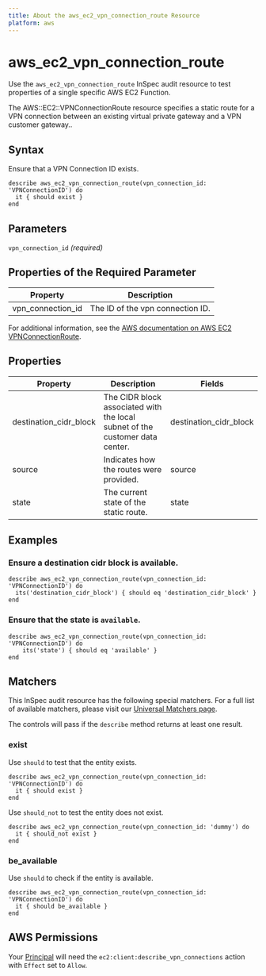 ```yaml
---
title: About the aws_ec2_vpn_connection_route Resource
platform: aws
---
```


# aws\_ec2\_vpn\_connection\_route

Use the `aws_ec2_vpn_connection_route` InSpec audit resource to test properties of a single specific AWS EC2 Function.

The AWS::EC2::VPNConnectionRoute resource specifies a static route for a VPN connection between an existing virtual private gateway and a VPN customer gateway..

## Syntax

Ensure that a VPN Connection ID exists.

    describe aws_ec2_vpn_connection_route(vpn_connection_id: 'VPNConnectionID') do
      it { should exist }
    end

## Parameters

`vpn_connection_id` _(required)_

## Properties of the Required Parameter

| Property | Description|
| --- | --- |
| vpn_connection_id | The ID of the vpn connection ID. |

For additional information, see the [AWS documentation on AWS EC2 VPNConnectionRoute](https://docs.aws.amazon.com/AWSCloudFormation/latest/UserGuide/aws-resource-ec2-vpn-connection-route.html).

## Properties

| Property | Description | Fields |
| --- | --- | --- |
| destination_cidr_block | The CIDR block associated with the local subnet of the customer data center. | destination_cidr_block |
| source | Indicates how the routes were provided. | source |
| state | The current state of the static route. | state |

## Examples

### Ensure a destination cidr block is available.
    describe aws_ec2_vpn_connection_route(vpn_connection_id: 'VPNConnectionID') do
      its('destination_cidr_block') { should eq 'destination_cidr_block' }
    end

### Ensure that the state is `available`.
    describe aws_ec2_vpn_connection_route(vpn_connection_id: 'VPNConnectionID') do
        its('state') { should eq 'available' }
    end

## Matchers

This InSpec audit resource has the following special matchers. For a full list of available matchers, please visit our [Universal Matchers page](https://www.inspec.io/docs/reference/matchers/).

The controls will pass if the `describe` method returns at least one result.

### exist

Use `should` to test that the entity exists.

    describe aws_ec2_vpn_connection_route(vpn_connection_id: 'VPNConnectionID') do
      it { should exist }
    end

Use `should_not` to test the entity does not exist.

    describe aws_ec2_vpn_connection_route(vpn_connection_id: 'dummy') do
      it { should_not exist }
    end

### be_available

Use `should` to check if the entity is available.

    describe aws_ec2_vpn_connection_route(vpn_connection_id: 'VPNConnectionID') do
      it { should be_available }
    end

## AWS Permissions

Your [Principal](https://docs.aws.amazon.com/IAM/latest/UserGuide/intro-structure.html#intro-structure-principal) will need the `ec2:client:describe_vpn_connections` action with `Effect` set to `Allow`.